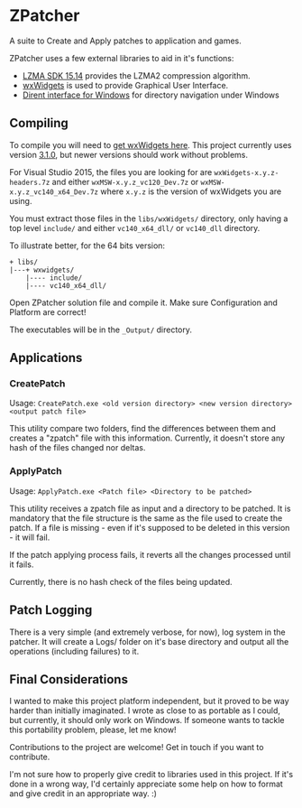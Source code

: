 # ZPatcher

A suite to Create and Apply patches to application and games.

ZPatcher uses a few external libraries to aid in it's functions:

- [LZMA SDK 15.14][1] provides the LZMA2 compression algorithm.
- [wxWidgets][2] is used to provide Graphical User Interface.
- [Dirent interface for Windows][3] for directory navigation under Windows

## Compiling

To compile you will need to [get wxWidgets here][4].
This project currently uses version [3.1.0][5], but newer versions should work without problems.

For Visual Studio 2015, the files you are looking for are ```wxWidgets-x.y.z-headers.7z``` and either ```wxMSW-x.y.z_vc120_Dev.7z``` or ```wxMSW-x.y.z_vc140_x64_Dev.7z``` where ```x.y.z``` is the version of wxWidgets you are using.

You must extract those files in the ```libs/wxWidgets/``` directory, only having a top level ```include/``` and either ```vc140_x64_dll/``` or ```vc140_dll``` directory.

To illustrate better, for the 64 bits version:
```
+ libs/
|---+ wxwidgets/
    |---- include/
	|---- vc140_x64_dll/
```

Open ZPatcher solution file and compile it. Make sure Configuration and Platform are correct!

The executables will be in the ```_Output/``` directory.

## Applications

### CreatePatch

Usage:
```CreatePatch.exe <old version directory> <new version directory> <output patch file>```

This utility compare two folders, find the differences between them and creates a "zpatch" file with this information.
Currently, it doesn't store any hash of the files changed nor deltas.

### ApplyPatch

Usage:
```ApplyPatch.exe <Patch file> <Directory to be patched>```

This utility receives a zpatch file as input and a directory to be patched.
It is mandatory that the file structure is the same as the file used to create the patch.
If a file is missing - even if it's supposed to be deleted in this version - it will fail.

If the patch applying process fails, it reverts all the changes processed until it fails.

Currently, there is no hash check of the files being updated.

## Patch Logging

There is a very simple (and extremely verbose, for now), log system in the patcher.
It will create a Logs/ folder on it's base directory and output all the operations (including failures) to it.

## Final Considerations

I wanted to make this project platform independent, but it proved to be way harder than initially imaginated.
I wrote as close to as portable as I could, but currently, it should only work on Windows. If someone wants to tackle this portability problem, please, let me know!

Contributions to the project are welcome! Get in touch if you want to contribute.

I'm not sure how to properly give credit to libraries used in this project.
If it's done in a wrong way, I'd certainly appreciate some help on how to format and give credit in an appropriate way. :)

[1]: http://www.7-zip.org/sdk.html
[2]: http://www.wxwidgets.org/
[3]: https://github.com/tronkko/dirent
[4]: https://github.com/wxWidgets/wxWidgets/releases
[5]: https://github.com/wxWidgets/wxWidgets/releases/tag/v3.1.0

